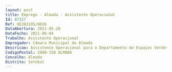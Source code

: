 ```yaml
--- 
layout: post
title: Emprego - Almada - Assistente Operacional
Id: 87327
Ref: OE202105/0656
DataAbertura: 2021-05-20
DataFecho: 2021-06-04
Trabalho: Assistente Operacional
Empregador: Câmara Municipal de Almada
Descricao: Assistente Operacional para o Departamento de Espaços Verdes e ServiçosConexos   Serviço Veterinário Municipal.Descrição das principais tarefas e atividades a desenvolver   Auxílio ao médico veterinário nos atos de profilaxia e tratamentos médicos esanitários   Colaboração nas ações de esterilização de animais de companhia para controloda população animal       Proceder à captura, recolha, tratamento, alimentação e higienização dosanimais errantes   Colaboração em ações de adoção   Colaboração na logística e registo dos animais sob responsabilidade daautarquia   Acompanhamento, avaliação e registo das colónias de felinos errantes doConcelho   Integração na escala de atendimento urgente para resposta a situações deassistência a animais em risco   Realização da ponte com as associações de proteção animal parceiras, dandocumprimento aos protocolos convénios estabelecidos.
CodigoPostal: 2800-158 ALMADA
Concelho: Almada
Distrito: Setúbal
--- 
```

